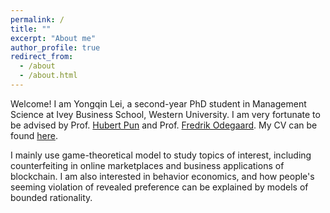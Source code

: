 ```yaml
---
permalink: /
title: ""
excerpt: "About me"
author_profile: true
redirect_from: 
  - /about
  - /about.html
---
```


Welcome! I am Yongqin Lei, a second-year PhD student in Management Science at Ivey Business School, Western University. I am very fortunate to be advised by Prof. [Hubert Pun](https://www.ivey.uwo.ca/faculty/directory/hubert-pun/) and Prof. [Fredrik Odegaard](https://www.ivey.uwo.ca/faculty/directory/fredrik-odegaard/). My CV can be found [here](https://github.com/yongqinl/yongqin.github.io/blob/master/files/CV-Yongqin-Sep%202021.pdf).

I mainly use game-theoretical model to study topics of interest, including counterfeiting in online marketplaces and business applications of blockchain. I am also interested in behavior economics, and how people's seeming violation of revealed preference can be explained by models of bounded rationality. 







